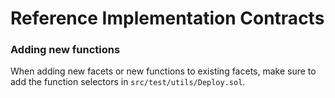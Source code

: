 # Reference Implementation Contracts

### Adding new functions

When adding new facets or new functions to existing facets, make sure to add the function selectors in `src/test/utils/Deploy.sol`.
